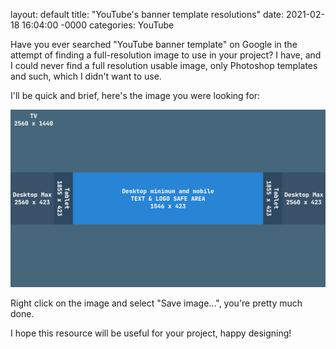 layout: default
title: "YouTube's banner template resolutions"
date: 2021-02-18 16:04:00 -0000
categories: YouTube

Have you ever searched "YouTube banner template" on Google in the attempt of finding a full-resolution image to use in your project?
I have, and I could never find a full resolution usable image, only Photoshop templates and such, which I didn't want to use.

I'll be quick and brief, here's the image you were looking for:

![youtube banner template](/images/youtube_banner_template.png)

Right click on the image and select "Save image...", you're pretty much done.

I hope this resource will be useful for your project, happy designing!
